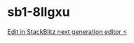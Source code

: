 # sb1-8llgxu

[Edit in StackBlitz next generation editor ⚡️](https://stackblitz.com/~/github.com/nad3838/sb1-8llgxu)